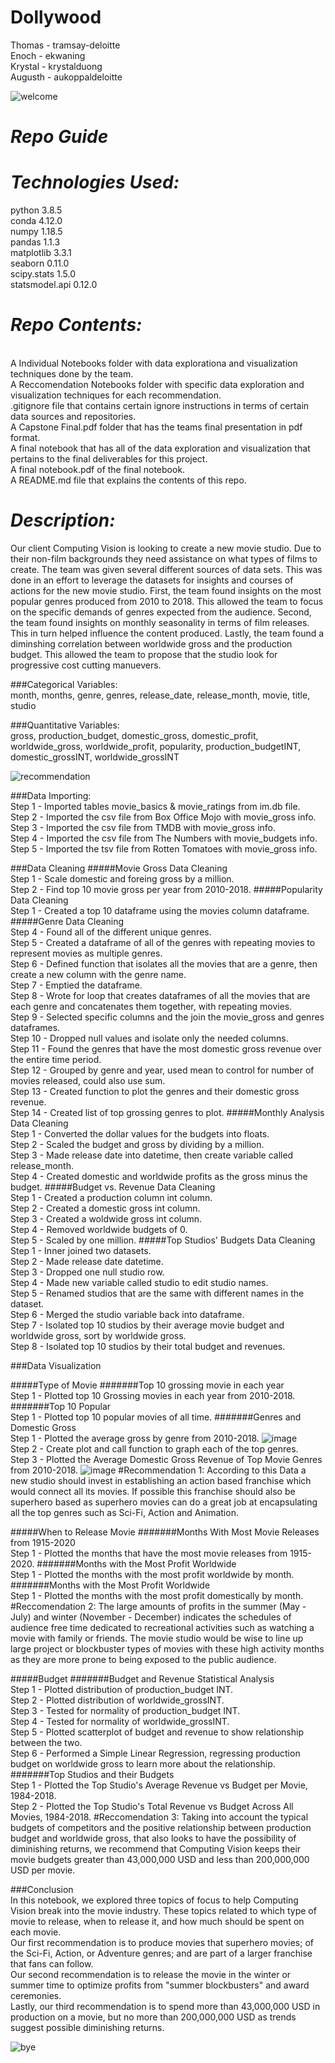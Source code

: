 # Dollywood
Thomas - tramsay-deloitte  
Enoch - ekwaning  
Krystal - krystalduong  
Augusth - aukoppaldeloitte  

![welcome](https://media.giphy.com/media/l0MYGb1LuZ3n7dRnO/giphy.gif) 

# ***Repo Guide***

# ***Technologies Used:***
python 3.8.5  
conda 4.12.0  
numpy 1.18.5  
pandas 1.1.3  
matplotlib 3.3.1  
seaborn 0.11.0  
scipy.stats 1.5.0  
statsmodel.api 0.12.0  

# ***Repo Contents:***

<br> A Individual Notebooks folder with data explorationa and visualization techniques done by the team.
<br> A Reccomendation Notebooks folder with specific data exploration and visualization techniques for each recommendation.
<br> .gitignore file that contains certain ignore instructions in terms of certain data sources and repositories.
<br> A Capstone Final.pdf folder that has the teams final presentation in pdf format.
<br> A final notebook that has all of the data exploration and visualization that pertains to the final deliverables for this project.
<br> A final notebook.pdf of the final notebook.
<br> A README.md file that explains the contents of this repo. 

# ***Description:***

Our client Computing Vision is looking to create a new movie studio. Due to their non-film backgrounds they need assistance on what types of films to create. The team was given several different sources of data sets. This was done in an effort to leverage the datasets for insights and courses of actions for the new movie studio. First, the team found insights on the most popular genres produced from 2010 to 2018. This allowed the team to focus on the specific demands of genres expected from the audience. Second, the team found insights on monthly seasonality in terms of film releases. This in turn helped influence the content produced.  Lastly, the team found a diminshing correlation between worldwide gross and the production budget. This allowed the team to propose that the studio look for progressive cost cutting manuevers.

###Categorical Variables: 
<br> month, months, genre, genres, release_date, release_month, movie, title, studio

###Quantitative Variables: 
<br> gross, production_budget, domestic_gross, domestic_profit, worldwide_gross, worldwide_profit, popularity, production_budgetINT, domestic_grossINT, worldwide_grossINT

![recommendation](https://media.giphy.com/media/sdjzyK11BKMRK5fw3q/giphy.gif)

###Data Importing:
<br>Step 1 - Imported tables movie_basics & movie_ratings from im.db file.
<br>Step 2 - Imported the csv file from Box Office Mojo with movie_gross info. 
<br>Step 3 - Imported the csv file from TMDB with movie_gross info.
<br>Step 4 - Imported the csv file from The Numbers with movie_budgets info.
<br>Step 5 - Imported the tsv file from Rotten Tomatoes with movie_gross info. 

###Data Cleaning
#####Movie Gross Data Cleaning
<br>Step 1 - Scale domestic and foreing gross by a million.
<br>Step 2 - Find top 10 movie gross per year from 2010-2018.
#####Popularity Data Cleaning
<br>Step 1 - Created a top 10 dataframe using the movies column dataframe.
#####Genre Data Cleaning
<br>Step 4 - Found all of the different unique genres.
<br>Step 5 - Created a dataframe of all of the genres with repeating movies to represent movies as multiple genres.
<br>Step 6 - Defined function that isolates all the movies that are a genre, then create a new column with the genre name.
<br>Step 7 - Emptied the dataframe.
<br>Step 8 - Wrote for loop that creates dataframes of all the movies that are each genre and concatenates them together, with repeating movies.
<br>Step 9 - Selected specific columns and the join the movie_gross and genres dataframes.
<br>Step 10 - Dropped null values and isolate only the needed columns.
<br>Step 11 - Found the genres that have the most domestic gross revenue over the entire time period.
<br>Step 12 - Grouped by genre and year, used mean to control for number of movies released, could also use sum.
<br>Step 13 - Created function to plot the genres and their domestic gross revenue.
<br>Step 14 - Created list of top grossing genres to plot.
#####Monthly Analysis Data Cleaning
<br>Step 1 - Converted the dollar values for the budgets into floats.
<br>Step 2 - Scaled the budget and gross by dividing by a million.
<br>Step 3 - Made release date into datetime, then create variable called release_month.
<br>Step 4 - Created domestic and worldwide profits as the gross minus the budget.
#####Budget vs. Revenue Data Cleaning
<br>Step 1 - Created a production column int column.
<br>Step 2 - Created a domestic gross int column.
<br>Step 3 - Created a woldwide gross int column.
<br>Step 4 - Removed worldwide budgets of 0.
<br>Step 5 - Scaled by one million.
#####Top Studios' Budgets Data Cleaning 
<br>Step 1 - Inner joined two datasets.
<br>Step 2 - Made release date datetime.
<br>Step 3 - Dropped one null studio row.
<br>Step 4 - Made new variable called studio to edit studio names.
<br>Step 5 - Renamed studios that are the same with different names in the dataset.
<br>Step 6 - Merged the studio variable back into dataframe.
<br>Step 7 - Isolated top 10 studios by their average movie budget and worldwide gross, sort by worldwide gross.
<br>Step 8 - Isolated top 10 studios by their total budget and revenues.

###Data Visualization

#####Type of Movie
#######Top 10 grossing movie in each year
<br>Step 1 - Plotted top 10 Grossing movies in each year from 2010-2018.
#######Top 10 Popular
<br>Step 1 - Plotted top 10 popular movies of all time.
#######Genres and Domestic Gross
<br>Step 1 - Plotted the average gross by genre from 2010-2018.
![image](https://user-images.githubusercontent.com/108957906/182440616-0913a940-4111-48b3-ade6-fb98cfb67823.png)
<br>Step 2 - Create plot and call function to graph each of the top genres.
<br>Step 3 - Plotted the Average Domestic Gross Revenue of Top Movie Genres from 2010-2018.
![image](https://user-images.githubusercontent.com/108957906/182440713-790b93e4-3805-41af-8d21-7ace88a7fad4.png)
#Recommendation 1: According to this Data a new studio should invest in establishing an action based franchise which would connect all its movies. If possible this franchise should also be superhero based as superhero movies can do a great job at encapsulating all the top genres such as Sci-Fi, Action and Animation.

#####When to Release Movie
#######Months With Most Movie Releases from 1915-2020
<br>Step 1 - Plotted the months that have the most movie releases from 1915-2020.
#######Months with the Most Profit Worldwide
<br>Step 1 - Plotted the months with the most profit worldwide by month.
#######Months with the Most Profit Worldwide
<br>Step 1 - Plotted the months with the most profit domestically by month.
#Reccomendation 2: The large amounts of profits in the summer (May - July) and winter (November - December) indicates the schedules of audience free time dedicated to recreational activities such as watching a movie with family or friends. The movie studio would be wise to line up large project or blockbuster types of movies with these high activity months as they are more prone to being exposed to the public audience.

#####Budget
#######Budget and Revenue Statistical Analysis
<br>Step 1 - Plotted distribution of production_budget INT.
<br>Step 2 - Plotted distribution of worldwide_grossINT. 
<br>Step 3 - Tested for normality of production_budget INT. 
<br>Step 4 - Tested for normality of worldwide_grossINT.
<br>Step 5 - Plotted scatterplot of budget and revenue to show relationship between the two.
<br>Step 6 - Performed a Simple Linear Regression, regressing production budget on worldwide gross to learn more about the relationship.
#######Top Studios and their Budgets
<br>Step 1 - Plotted the Top Studio's Average Revenue vs Budget per Movie, 1984-2018.
<br>Step 2 - Plotted the Top Studio's Total Revenue vs Budget Across All Movies, 1984-2018.
#Reccomendation 3: Taking into account the typical budgets of competitors and the positive relationship between production budget and worldwide gross, that also looks to have the possibility of diminishing returns, we recommend that Computing Vision keeps their movie budgets greater than 43,000,000 USD and less than 200,000,000 USD per movie.

###Conclusion
<br>In this notebook, we explored three topics of focus to help Computing Vision break into the movie industry. These topics related to which type of movie to release, when to release it, and how much should be spent on each movie.
<br>Our first recommendation is to produce movies that superhero movies; of the Sci-Fi, Action, or Adventure genres; and are part of a larger franchise that fans can follow.
<br>Our second recommendation is to release the movie in the winter or summer time to optimize profits from "summer blockbusters" and award ceremonies.
<br>Lastly, our third recommendation is to spend more than 43,000,000 USD in production on a movie, but no more than 200,000,000 USD as trends suggest possible diminishing returns.

![bye](https://media.giphy.com/media/m9eG1qVjvN56H0MXt8/giphy.gif) 
